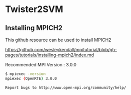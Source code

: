 # Twister2SVM

## Installing MPICH2

This github resource can be used to install MPICH2

https://github.com/wesleykendall/mpitutorial/blob/gh-pages/tutorials/installing-mpich2/index.md

Recommended MPI Version : 3.0.0

```bash
$ mpiexec -version
mpiexec (OpenRTE) 3.0.0

Report bugs to http://www.open-mpi.org/community/help/

```